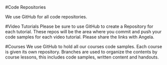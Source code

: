 #Code Repositories

We use GitHub for all code repositories. 


#Video Tutorials
Please be sure to use GitHub to create a Repository for each tutorial. These repos will be the area where you commit and push your code samples for each video tutorial. Please share the links with Angela. 

#Courses
We use GitHub to hold all our courses code samples. Each course is given its own repository. Branches are used to organize the contents by  course lessons, this includes code samples, written content and handouts.

